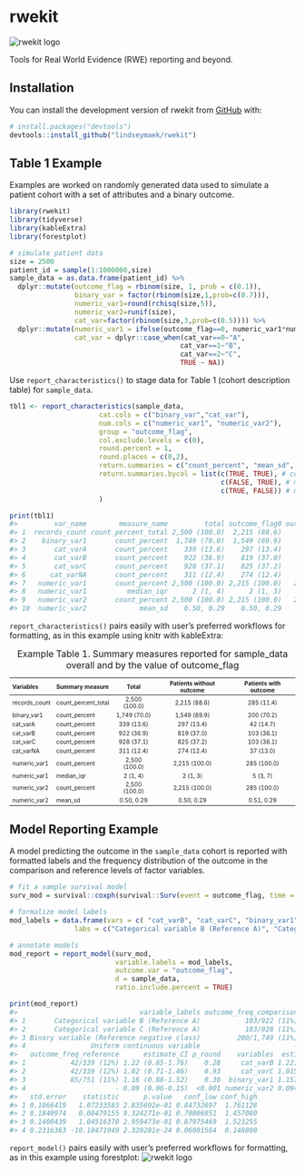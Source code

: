 
<!-- README.md is generated from README.Rmd. Please edit that file -->

# rwekit

<!-- badges: start -->

![rwekit
logo](https://github.com/lindseymaek/rwekit/blob/main/man/figures/logo.png)
<!-- badges: end -->

Tools for Real World Evidence (RWE) reporting and beyond.

## Installation

You can install the development version of rwekit from
[GitHub](https://github.com/) with:

``` r
# install.packages("devtools")
devtools::install_github("lindseymaek/rwekit")
```

## Table 1 Example

Examples are worked on randomly generated data used to simulate a
patient cohort with a set of attributes and a binary outcome.

``` r
library(rwekit)
library(tidyverse)
library(kableExtra)
library(forestplot)

# simulate patient data
size = 2500
patient_id = sample(1:1000000,size) 
sample_data = as.data.frame(patient_id) %>%
  dplyr::mutate(outcome_flag = rbinom(size, 1, prob = c(0.1)),
                binary_var = factor(rbinom(size,1,prob=c(0.7))),
                numeric_var1=round(rchisq(size,5)),
                numeric_var2=runif(size),
                cat_var=factor(rbinom(size,3,prob=c(0.5)))) %>%
  dplyr::mutate(numeric_var1 = ifelse(outcome_flag==0, numeric_var1*numeric_var2,numeric_var1),
                cat_var = dplyr::case_when(cat_var==0~"A",
                                          cat_var==1~"B",
                                          cat_var==2~"C",
                                          TRUE ~ NA))
```

Use `report_characteristics()` to stage data for Table 1 (cohort
description table) for `sample_data`.

``` r
tbl1 <- report_characteristics(sample_data,
                      cat.cols = c("binary_var","cat_var"),
                      num.cols = c("numeric_var1", "numeric_var2"),
                      group = "outcome_flag",
                      col.exclude.levels = c(0),
                      round.percent = 1,
                      round.places = c(0,2),
                      return.summaries = c("count_percent", "mean_sd", "median_iqr"),
                      return.summaries.bycol = list(c(TRUE, TRUE), # count_percent
                                                    c(FALSE, TRUE), # mean_sd
                                                    c(TRUE, FALSE)) # median_iqr
                      )

print(tbl1)
#>         var_name        measure_name         total outcome_flag0 outcome_flag1
#> 1  records_count count_percent_total 2,500 (100.0)  2,215 (88.6)    285 (11.4)
#> 2    binary_var1       count_percent  1,749 (70.0)  1,549 (69.9)    200 (70.2)
#> 3       cat_varA       count_percent    339 (13.6)    297 (13.4)     42 (14.7)
#> 4       cat_varB       count_percent    922 (36.9)    819 (37.0)    103 (36.1)
#> 5       cat_varC       count_percent    928 (37.1)    825 (37.2)    103 (36.1)
#> 6      cat_varNA       count_percent    311 (12.4)    274 (12.4)     37 (13.0)
#> 7   numeric_var1       count_percent 2,500 (100.0) 2,215 (100.0)   285 (100.0)
#> 8   numeric_var1          median_iqr      2 (1, 4)      2 (1, 3)      5 (3, 7)
#> 9   numeric_var2       count_percent 2,500 (100.0) 2,215 (100.0)   285 (100.0)
#> 10  numeric_var2             mean_sd    0.50, 0.29    0.50, 0.29    0.51, 0.29
```

`report_characteristics()` pairs easily with user’s preferred workflows
for formatting, as in this example using knitr with kableExtra:

<table class="table" style="font-size: 10px; margin-left: auto; margin-right: auto;">
<caption style="font-size: initial !important;">
Example Table 1. Summary measures reported for sample_data overall and
by the value of outcome_flag
</caption>
<thead>
<tr>
<th style="text-align:left;">
Variables
</th>
<th style="text-align:left;">
Summary measure
</th>
<th style="text-align:center;">
Total
</th>
<th style="text-align:center;">
Patients without outcome
</th>
<th style="text-align:center;">
Patients with outcome
</th>
</tr>
</thead>
<tbody>
<tr>
<td style="text-align:left;">
records_count
</td>
<td style="text-align:left;">
count_percent_total
</td>
<td style="text-align:center;">
2,500 (100.0)
</td>
<td style="text-align:center;">
2,215 (88.6)
</td>
<td style="text-align:center;">
285 (11.4)
</td>
</tr>
<tr>
<td style="text-align:left;">
binary_var1
</td>
<td style="text-align:left;">
count_percent
</td>
<td style="text-align:center;">
1,749 (70.0)
</td>
<td style="text-align:center;">
1,549 (69.9)
</td>
<td style="text-align:center;">
200 (70.2)
</td>
</tr>
<tr>
<td style="text-align:left;">
cat_varA
</td>
<td style="text-align:left;">
count_percent
</td>
<td style="text-align:center;">
339 (13.6)
</td>
<td style="text-align:center;">
297 (13.4)
</td>
<td style="text-align:center;">
42 (14.7)
</td>
</tr>
<tr>
<td style="text-align:left;">
cat_varB
</td>
<td style="text-align:left;">
count_percent
</td>
<td style="text-align:center;">
922 (36.9)
</td>
<td style="text-align:center;">
819 (37.0)
</td>
<td style="text-align:center;">
103 (36.1)
</td>
</tr>
<tr>
<td style="text-align:left;">
cat_varC
</td>
<td style="text-align:left;">
count_percent
</td>
<td style="text-align:center;">
928 (37.1)
</td>
<td style="text-align:center;">
825 (37.2)
</td>
<td style="text-align:center;">
103 (36.1)
</td>
</tr>
<tr>
<td style="text-align:left;">
cat_varNA
</td>
<td style="text-align:left;">
count_percent
</td>
<td style="text-align:center;">
311 (12.4)
</td>
<td style="text-align:center;">
274 (12.4)
</td>
<td style="text-align:center;">
37 (13.0)
</td>
</tr>
<tr>
<td style="text-align:left;">
numeric_var1
</td>
<td style="text-align:left;">
count_percent
</td>
<td style="text-align:center;">
2,500 (100.0)
</td>
<td style="text-align:center;">
2,215 (100.0)
</td>
<td style="text-align:center;">
285 (100.0)
</td>
</tr>
<tr>
<td style="text-align:left;">
numeric_var1
</td>
<td style="text-align:left;">
median_iqr
</td>
<td style="text-align:center;">
2 (1, 4)
</td>
<td style="text-align:center;">
2 (1, 3)
</td>
<td style="text-align:center;">
5 (3, 7)
</td>
</tr>
<tr>
<td style="text-align:left;">
numeric_var2
</td>
<td style="text-align:left;">
count_percent
</td>
<td style="text-align:center;">
2,500 (100.0)
</td>
<td style="text-align:center;">
2,215 (100.0)
</td>
<td style="text-align:center;">
285 (100.0)
</td>
</tr>
<tr>
<td style="text-align:left;">
numeric_var2
</td>
<td style="text-align:left;">
mean_sd
</td>
<td style="text-align:center;">
0.50, 0.29
</td>
<td style="text-align:center;">
0.50, 0.29
</td>
<td style="text-align:center;">
0.51, 0.29
</td>
</tr>
</tbody>
</table>

## Model Reporting Example

A model predicting the outcome in the `sample_data` cohort is reported
with formatted labels and the frequency distribution of the outcome in
the comparison and reference levels of factor variables.

``` r
# fit a sample survival model
surv_mod = survival::coxph(survival::Surv(event = outcome_flag, time = numeric_var1) ~ binary_var + cat_var + numeric_var2, data = sample_data)

# formalize model labels
mod_labels = data.frame(vars = c( "cat_varB", "cat_varC", "binary_var1", "numeric_var2"),
                labs = c("Categorical variable B (Reference A)", "Categorical variable C (Reference A)","Binary variable (Reference negative class)","Uniform continuous variable"))

# annotate models
mod_report = report_model(surv_mod, 
                          variable.labels = mod_labels,
                          outcome.var = "outcome_flag",
                          d = sample_data,
                          ratio.include.percent = TRUE) 

print(mod_report)
#>                              variable_labels outcome_freq_comparison
#> 1       Categorical variable B (Reference A)           103/922 (11%)
#> 2       Categorical variable C (Reference A)           103/928 (11%)
#> 3 Binary variable (Reference negative class)         200/1,749 (11%)
#> 4                Uniform continuous variable                       -
#>   outcome_freq_reference      estimate_CI p_round    variables  estimate
#> 1           42/339 (12%) 1.22 (0.85-1.76)    0.28     cat_varB 1.2215772
#> 2           42/339 (12%) 1.02 (0.71-1.46)    0.93     cat_varC 1.0157324
#> 3           85/751 (11%) 1.16 (0.88-1.52)    0.30  binary_var1 1.1576230
#> 4                      - 0.09 (0.06-0.15)  <0.001 numeric_var2 0.0945004
#>   std.error    statistic      p.value   conf_low conf_high
#> 1 0.1866419   1.07233583 2.835692e-01 0.84732697  1.761128
#> 2 0.1840974   0.08479155 9.324271e-01 0.70806851  1.457080
#> 3 0.1400439   1.04516370 2.959473e-01 0.87975469  1.523255
#> 4 0.2316363 -10.18471949 2.320281e-24 0.06001564  0.148800
```

`report_model()` pairs easily with user’s preferred workflows for
formatting, as in this example using forestplot: ![rwekit
logo](https://github.com/lindseymaek/rwekit/blob/main/man/figures/forestplot_example.png)
